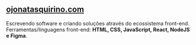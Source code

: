 ## <a href="https://ojonatasquirino.com" target="_blank">ojonatasquirino.com</a>

Escrevendo software e criando soluções através do ecossistema front-end. <br>
Ferramentas/linguagens front-end: **HTML, CSS, JavaScript, React, NodeJS e Figma**.
